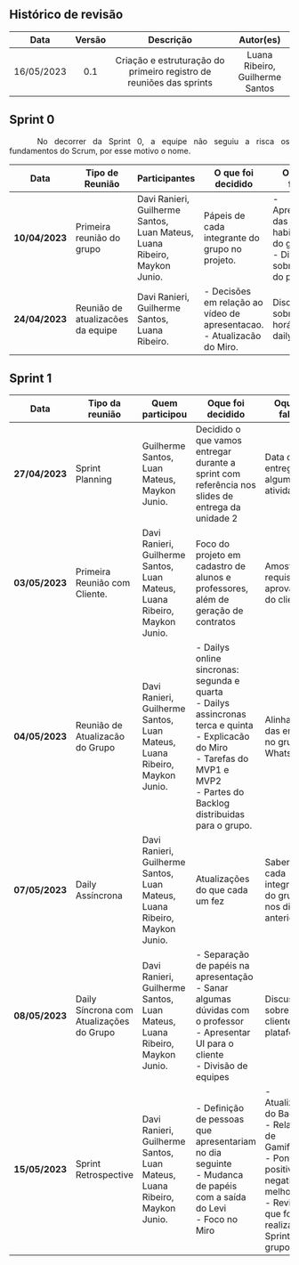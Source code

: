 ## Histórico de revisão

|    Data    | Versão |                              Descrição                              |              Autor(es)               |
| :--------: | :----: | :-----------------------------------------------------------------: | :----------------------------------: |
| 16/05/2023 |  0.1   | Criação e estruturação do primeiro registro de reuniões das sprints | Luana Ribeiro, </br>Guilherme Santos |

## Sprint 0 

<p style="text-indent: 50px;text-align: justify;"> No decorrer da Sprint 0, a equipe não seguiu a risca os fundamentos do Scrum, por esse motivo o nome.
</p>

| Data | Tipo de Reunião | Participantes | O que foi decidido | O que foi falado |
| ---- | --------------- | ------------- | ------------------ | ---------------- |
| <b>10/04/2023</b> | Primeira reunião do grupo | Davi Ranieri,<br>Guilherme Santos,<br> Luan Mateus,<br> Luana Ribeiro,<br>Maykon Junio. | Pápeis de cada integrante do grupo no projeto. | - Apresentação das habilidades do grupo.<br>- Discussão sobre o tema do projeto. |  |
| <b>24/04/2023</b> | Reunião de atualizacões da equipe | Davi Ranieri,<br>Guilherme Santos,<br> Luana Ribeiro. | - Decisões em relação ao vídeo de apresentacao. </br> - Atualizacão do Miro. | Discussão sobre o horário das dailys. |


## Sprint 1

| Data | Tipo da reunião | Quem participou | Oque foi decidido | Oque foi falado |
| ---- | --------------- | --------------- | ----------------- | --------------- |
| <b>27/04/2023</b> | Sprint Planning | Guilherme Santos,<br> Luan Mateus,<br> Maykon Junio. | Decidido o que vamos entregar durante a sprint com referência nos slides de entrega da unidade 2 | Data de entrega de algumas atividades |
| <b>03/05/2023</b> | Primeira Reunião com Cliente. | Davi Ranieri,<br>Guilherme Santos,<br> Luan Mateus,<br> Luana Ribeiro,<br>Maykon Junio. | Foco do projeto em cadastro de alunos e professores, além de geração de contratos | Amostra dos requisitos e aprovacao do cliente |
| <b>04/05/2023</b> | Reunião de Atualizacão do Grupo | Davi Ranieri,<br>Guilherme Santos,<br> Luan Mateus,<br> Luana Ribeiro,<br>Maykon Junio. | - Dailys online sincronas: segunda e quarta </br> - Dailys assincronas terca e quinta </br> - Explicacão do Miro </br> - Tarefas do MVP1 e MVP2<br> - Partes do Backlog distribuidas para o grupo. | Alinhamento das entregas no grupo do WhatsApp|
| <b>07/05/2023<b>  | Daily Assíncrona | Davi Ranieri,<br>Guilherme Santos,<br> Luan Mateus,<br> Luana Ribeiro,<br>Maykon Junio.  | Atualizações do que cada um fez | Saber o que cada integrante do grupo fez nos dias anteriores |
| <b>08/05/2023<b>  | Daily Síncrona com Atualizações do Grupo | Davi Ranieri,<br>Guilherme Santos,<br> Luan Mateus,<br> Luana Ribeiro,<br>Maykon Junio.   | - Separação de papéis na apresentação </br> - Sanar algumas dúvidas com o professor </br> - Apresentar UI para o cliente </br> - Divisão de equipes | Discussão sobre o cliente e a plataforma |
| <b>15/05/2023<b>  | Sprint Retrospective | Davi Ranieri,<br>Guilherme Santos,<br> Luan Mateus,<br> Luana Ribeiro,<br>Maykon Junio. | - Definição de pessoas que apresentariam no dia seguinte </br> - Mudanca de papéis com a saída do Levi </br> - Foco no Miro | - Atualizacoes do Backlog. </br> - Relatório de Gamificacao. </br> - Pontos positivos, negativos e melhorias. </br> - Review do que foi realizado na Sprint com o grupo. |
